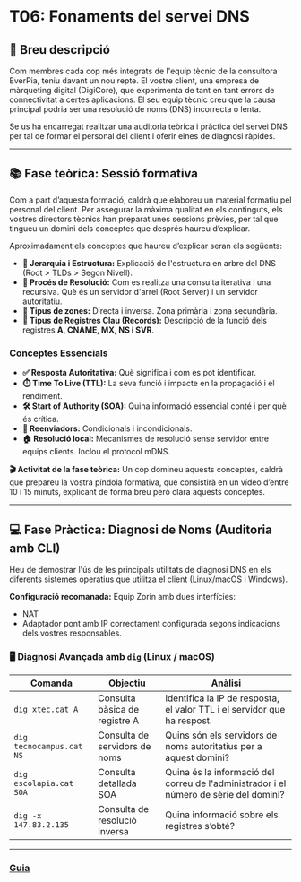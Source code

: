 # T06: Fonaments del servei DNS

## 📝 Breu descripció
Com membres cada cop més integrats de l'equip tècnic de la consultora EverPia, teniu davant un nou repte. El vostre client, una empresa de màrqueting digital (DigiCore), que experimenta de tant en tant errors de connectivitat a certes aplicacions. El seu equip tècnic creu que la causa principal podria ser una resolució de noms (DNS) incorrecta o lenta.

Se us ha encarregat realitzar una auditoria teòrica i pràctica del servei DNS per tal de formar el personal del client i oferir eines de diagnosi ràpides.

---

## 📚 Fase teòrica: Sessió formativa
Com a part d’aquesta formació, caldrà que elaboreu un material formatiu pel personal del client. Per assegurar la màxima qualitat en els continguts, els vostres directors tècnics han preparat unes sessions prèvies, per tal que tingueu un domini dels conceptes que després haureu d’explicar.

Aproximadament els conceptes que haureu d’explicar seran els següents:

- **🌳 Jerarquia i Estructura:** Explicació de l'estructura en arbre del DNS (Root > TLDs > Segon Nivell).  
- **🔄 Procés de Resolució:** Com es realitza una consulta iterativa i una recursiva. Què és un servidor d'arrel (Root Server) i un servidor autoritatiu.  
- **📂 Tipus de zones:** Directa i inversa. Zona primària i zona secundària.  
- **📜 Tipus de Registres Clau (Records):** Descripció de la funció dels registres **A, CNAME, MX, NS i SVR**.  

### Conceptes Essencials
- **✅ Resposta Autoritativa:** Què significa i com es pot identificar.  
- **⏱️ Time To Live (TTL):** La seva funció i impacte en la propagació i el rendiment.  
- **🛠️ Start of Authority (SOA):** Quina informació essencial conté i per què és crítica.  
- **🔁 Reenviadors:** Condicionals i incondicionals.  
- **🏠 Resolució local:** Mecanismes de resolució sense servidor entre equips clients. Inclou el protocol mDNS.

**🎬 Activitat de la fase teòrica:** Un cop domineu aquests conceptes, caldrà que prepareu la vostra píndola formativa, que consistirà en un vídeo d’entre 10 i 15 minuts, explicant de forma breu però clara aquests conceptes.

---

## 💻 Fase Pràctica: Diagnosi de Noms (Auditoria amb CLI)

Heu de demostrar l'ús de les principals utilitats de diagnosi DNS en els diferents sistemes operatius que utilitza el client (Linux/macOS i Windows).

**Configuració recomanada:** Equip Zorin amb dues interfícies:  
- NAT  
- Adaptador pont amb IP correctament configurada segons indicacions dels vostres responsables.

### 🖥️ Diagnosi Avançada amb `dig` (Linux / macOS)

| Comanda | Objectiu | Anàlisi |
|---------|----------|---------|
| ```dig xtec.cat A``` | Consulta bàsica de registre A | Identifica la IP de resposta, el valor TTL i el servidor que ha respost. |
| ```dig tecnocampus.cat NS``` | Consulta de servidors de noms | Quins són els servidors de noms autoritatius per a aquest domini? |
| ```dig escolapia.cat SOA``` | Consulta detallada SOA | Quina és la informació del correu de l'administrador i el número de sèrie del domini? |
| ```dig -x 147.83.2.135``` | Consulta de resolució inversa | Quina informació sobre els registres s’obté? |

---


### [Guia](guia.md)

